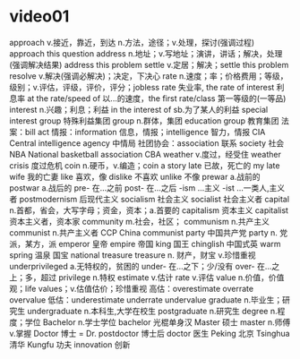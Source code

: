 # video01

approach v.接近，靠近，到达 n.方法，途径；v.处理，探讨(强调过程) approach this question
address n.地址；v.写地址；演讲，讲话；解决，处理(强调解决结果) address this problem
settle v.定居；解决；settle this problem
resolve v.解决(强调必解决)；决定，下决心
rate n.速度；率；价格费用；等级，级别；v.评估，评级，评价，评分；jobless rate 失业率, the rate of interest 利息率 at the rate/speed of 以...的速度，the first rate/class 第一等级的(一等品) 
interest n.兴趣；利息；利益 in the interest of sb.为了某人的利益 special interest group 特殊利益集团
group n.群体，集团 education group 教育集团
法案：bill act
情报：information 信息，情报；intelligence 智力，情报 CIA Central intelligence agency 中情局
社团协会：association 联系 society 社会 NBA National basketball association CBA
weather v.度过，经受住 weather crisis 度过危机
coin n.硬币，v.编造；coin a story 
late 已故，死亡的 my late wife 我的亡妻
like 喜欢，像 dislike 不喜欢 unlike 不像
prewar a.战前的
postwar a.战后的
pre- 在...之前
post- 在...之后
-ism ...主义
-ist ...一类人,主义者
postmodernism 后现代主义
socialism 社会主义
socialist 社会主义者
capital n.首都，省会，大写字母；资金，资本；a.首要的
capitalism 资本主义
capitalist 资本主义者，资本家
community m.社会，社区；
communism n.共产主义
communist n.共产主义者 CCP China communist party 中国共产党
party n. 党派，某方，派 
emperor 皇帝 
empire 帝国
king 国王
chinglish 中国式英
warm spring 温泉
国宝 national treasure 
treasure n. 财产，财宝 v.珍惜重视
underprivileged a.无特权的，贫困的
under- 在...之下；少/没有
over- 在...之上；多，超过
privilege n.特权 
estimate v.估计
rate v.评估
value n.价值，价值观；life values；v.估值估价；珍惜重视
高估：overestimate overrate overvalue
低估：underestimate underrate undervalue
graduate n.毕业生；研究生
undergraduate n.本科生,大学在校生
postgraduate n.研究生
degree n.程度；学位
Bachelor n.学士学位
bachelor 光棍单身汉
Master 硕士
master n.师傅 v.掌握
Doctor 博士 = Dr.
postdoctor 博士后
doctor 医生
Peking 北京
Tsinghua 清华
Kungfu 功夫
innovation 创新